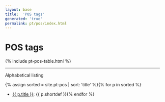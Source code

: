 ```yaml
---
layout: base
title:  'POS tags'
generated: 'true'
permalink: pt/pos/index.html
---
```


# POS tags

{% include pt-pos-table.html %}

----------

Alphabetical listing

{% assign sorted = site.pt-pos | sort: 'title' %}{% for p in sorted %}
* [{{ p.title }}](): {{ p.shortdef }}{% endfor %}

